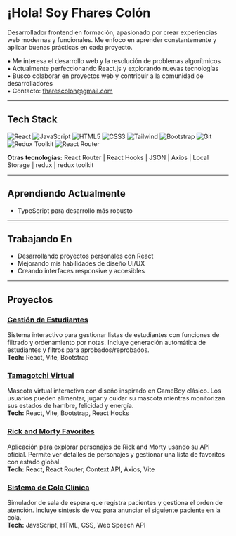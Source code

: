# ¡Hola! Soy Fhares Colón

Desarrollador frontend en formación, apasionado por crear experiencias web modernas y funcionales. Me enfoco en aprender constantemente y aplicar buenas prácticas en cada proyecto.

• Me interesa el desarrollo web y la resolución de problemas algorítmicos  
• Actualmente perfeccionando React.js y explorando nuevas tecnologías  
• Busco colaborar en proyectos web y contribuir a la comunidad de desarrolladores  
• Contacto: [fharescolon@gmail.com](mailto:fharescolon@gmail.com)  

---

## Tech Stack

![React](https://img.shields.io/badge/React-20232A?style=for-the-badge&logo=react&logoColor=61DAFB)
![JavaScript](https://img.shields.io/badge/JavaScript-F7DF1E?style=for-the-badge&logo=javascript&logoColor=black)
![HTML5](https://img.shields.io/badge/HTML5-E34F26?style=for-the-badge&logo=html5&logoColor=white)
![CSS3](https://img.shields.io/badge/CSS3-1572B6?style=for-the-badge&logo=css3&logoColor=white)
![Tailwind](https://img.shields.io/badge/Tailwind_CSS-38B2AC?style=for-the-badge&logo=tailwind-css&logoColor=white)
![Bootstrap](https://img.shields.io/badge/Bootstrap-563D7C?style=for-the-badge&logo=bootstrap&logoColor=white)
![Git](https://img.shields.io/badge/Git-F05032?style=for-the-badge&logo=git&logoColor=white)
![Redux Toolkit](https://img.shields.io/badge/Redux_Toolkit-764ABC?style=for-the-badge&logo=redux&logoColor=white)
![React Router](https://img.shields.io/badge/React_Router-CA4245?style=for-the-badge&logo=react-router&logoColor=white)


**Otras tecnologías:** React Router | React Hooks | JSON | Axios | Local Storage | redux | redux toolkit

---

## Aprendiendo Actualmente

- TypeScript para desarrollo más robusto  

---

## Trabajando En

- Desarrollando proyectos personales con React
- Mejorando mis habilidades de diseño UI/UX
- Creando interfaces responsive y accesibles

---

## Proyectos

### **[Gestión de Estudiantes](https://github.com/FharesC/gestion-estudiantes)**
Sistema interactivo para gestionar listas de estudiantes con funciones de filtrado y ordenamiento por notas. Incluye generación automática de estudiantes y filtros para aprobados/reprobados.  
**Tech:** React, Vite, Bootstrap

### **[Tamagotchi Virtual](https://github.com/FharesC/tamagotchi)**
Mascota virtual interactiva con diseño inspirado en GameBoy clásico. Los usuarios pueden alimentar, jugar y cuidar su mascota mientras monitorizan sus estados de hambre, felicidad y energía.  
**Tech:** React, Vite, Bootstrap, React Hooks

### **[Rick and Morty Favorites](https://github.com/FharesC/rick-and-morty-favorites)**
Aplicación para explorar personajes de Rick and Morty usando su API oficial. Permite ver detalles de personajes y gestionar una lista de favoritos con estado global.  
**Tech:** React, React Router, Context API, Axios, Vite

### **[Sistema de Cola Clínica](https://github.com/FharesC/Clinica_Queue)**
Simulador de sala de espera que registra pacientes y gestiona el orden de atención. Incluye síntesis de voz para anunciar el siguiente paciente en la cola.  
**Tech:** JavaScript, HTML, CSS, Web Speech API
